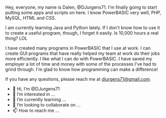Hey, everyone, my name is Dalen, @DJurgens71.  I'm finally going to start putting some apps and
scripts on here.  I know PowerBASIC very well, PHP, MySQL, HTML and CSS.  

I am currently learning Java and Python lately.  If I don't know how to use it to create a useful 
program, though, I forget it easily.  Is 10,000 hours a real thing?  LOL 

I have created many programs in PowerBASIC that I use at work.  I can create GUI programs that 
have really helped my team at work do their jobs more efficiently.  I like what I can do with 
PowerBASIC.  I have saved my employer a lot of time and money with some of the processes I've 
had to grind through.  I'm glad to know how programming can make a difference!

If you have any questions, please reach me at djurgens71@gmail.com.





- 👋 Hi, I’m @DJurgens71
- 👀 I’m interested in ...
- 🌱 I’m currently learning ...
- 💞️ I’m looking to collaborate on ...
- 📫 How to reach me ...

<!---
DJurgens71/DJurgens71 is a ✨ special ✨ repository because its `README.md` (this file) appears on your GitHub profile.
You can click the Preview link to take a look at your changes.
--->

